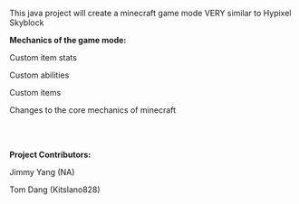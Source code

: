 This java project will create a minecraft game mode VERY similar to Hypixel Skyblock


**Mechanics of the game mode:**

Custom item stats

Custom abilities

Custom items

Changes to the core mechanics of minecraft

<br>
<br>

**Project Contributors:**

Jimmy Yang (NA)

Tom Dang (Kitslano828)
